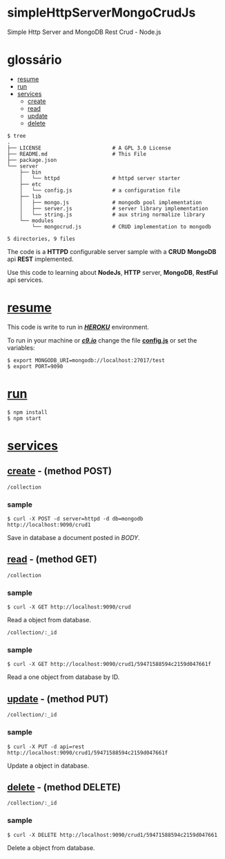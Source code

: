 # simpleHttpServerMongoCrudJs
Simple Http Server and MongoDB Rest Crud - Node.js

# <a name='home'></a>glossário
* [resume](#resume)
* [run](#run)
* [services](#services)
    * [create](#create)
    * [read](#read)
    * [update](#update)
    * [delete](#delete)
```
$ tree
.
├── LICENSE                       # A GPL 3.0 License
├── README.md                     # This File
├── package.json
└── server
    ├── bin
    │   └── httpd                 # httpd server starter
    ├── etc
    │   └── config.js             # a configuration file
    ├── lib
    │   ├── mongo.js              # mongodb pool implementation
    │   ├── server.js             # server library implementation
    │   └── string.js             # aux string normalize library 
    └── modules
        └── mongocrud.js          # CRUD implementation to mongodb

5 directories, 9 files
```

The code is a **HTTPD** configurable server sample with a **CRUD** **MongoDB** api **REST** implemented.

Use this code to learning about **NodeJs**, **HTTP** server, **MongoDB**, **RestFul** api services.
# <a name='resume'></a>[resume](#home)
This code is write to run in [***HEROKU***](https://www.heroku.com/) environment.

To run in your machine or [***c9.io***](https://c9.io) change the file [**config.js**](./server/etc/config.js) or set the variables:
```
$ export MONGODB_URI=mongodb://localhost:27017/test
$ export PORT=9090
```
# <a name='run'></a>[run](#home)
```
$ npm install
$ npm start
```
# <a name='services'></a>[services](#home)
## <a name='create'></a>[create](#home) - (method POST)
```
/collection
```
### sample
```
$ curl -X POST -d server=httpd -d db=mongodb http://localhost:9090/crud1
```
Save in database a document posted in *BODY*.

## <a name='read'></a>[read](#home) - (method GET)
```
/collection
```
### sample
```
$ curl -X GET http://localhost:9090/crud
```
Read a object from database.
```
/collection/:_id
```
### sample
```
$ curl -X GET http://localhost:9090/crud1/59471588594c2159d047661f
```
Read a one object from database by ID.
## <a name='update'></a>[update](#home) - (method PUT)
```
/collection/:_id
```
### sample
```
$ curl -X PUT -d api=rest http://localhost:9090/crud1/59471588594c2159d047661f
```
Update a object in database.
## <a name='delete'></a>[delete](#home) - (method DELETE)
```
/collection/:_id
```
### sample
```
$ curl -X DELETE http://localhost:9090/crud1/59471588594c2159d047661
```
Delete a object from database.